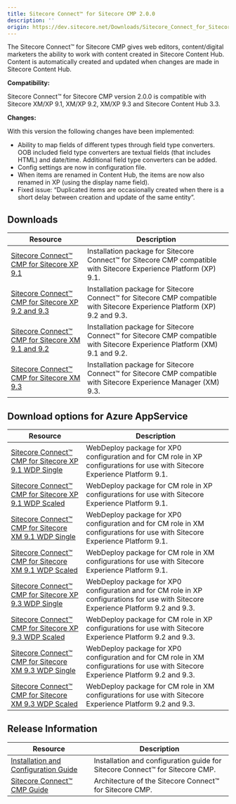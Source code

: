 ```yaml
---
title: Sitecore Connect™ for Sitecore CMP 2.0.0
description: ''
origin: https://dev.sitecore.net/Downloads/Sitecore_Connect_for_Sitecore_CMP/20/Sitecore_Connect_for_Sitecore_CMP_200.aspx
---
```


The Sitecore Connect™ for Sitecore CMP gives web editors, content/digital marketers the ability to work with content created in Sitecore Content Hub. Content is automatically created and updated when changes are made in Sitecore Content Hub.

**Compatibility:**

Sitecore Connect™ for Sitecore CMP version 2.0.0 is compatible with Sitecore XM/XP 9.1, XM/XP 9.2, XM/XP 9.3 and Sitecore Content Hub 3.3.

**Changes:**

With this version the following changes have been implemented:

-   Ability to map fields of different types through field type converters. OOB included field type converters are textual fields (that includes HTML) and date/time. Additional field type converters can be added.
-   Config settings are now in configuration file.
-   When items are renamed in Content Hub, the items are now also renamed in XP (using the display name field).
-   Fixed issue: “Duplicated items are occasionally created when there is a short delay between creation and update of the same entity”.

## Downloads

 | Resource | Description |
 | --- | --- |
 | [Sitecore Connect™ CMP for Sitecore XP 9.1](https://scdp.blob.core.windows.net/downloads/Sitecore%20Connect%20for%20Sitecore%20CMP/20/Sitecore%20Connect%20for%20Sitecore%20CMP%20200/Secure/Sitecore%20Connect%20for%20CMP%20XP%202.0.0%20rev.%20200116%20for%209.1.zip) | Installation package for Sitecore Connect™ for Sitecore CMP compatible with Sitecore Experience Platform (XP) 9.1. |
 | [Sitecore Connect™ CMP for Sitecore XP 9.2 and 9.3](https://scdp.blob.core.windows.net/downloads/Sitecore%20Connect%20for%20Sitecore%20CMP/20/Sitecore%20Connect%20for%20Sitecore%20CMP%20200/Secure/Sitecore%20Connect%20for%20CMP%20XP%202.0.0%20rev.%20200116%20for%209.3.zip) | Installation package for Sitecore Connect™ for Sitecore CMP compatible with Sitecore Experience Platform (XP) 9.2 and 9.3. |
 | [Sitecore Connect™ CMP for Sitecore XM 9.1 and 9.2](https://scdp.blob.core.windows.net/downloads/Sitecore%20Connect%20for%20Sitecore%20CMP/20/Sitecore%20Connect%20for%20Sitecore%20CMP%20200/Secure/Sitecore%20Connect%20for%20CMP%20XM%202.0.0%20rev.%20200116%20for%209.1%20and%209.2.zip) | Installation package for Sitecore Connect™ for Sitecore CMP compatible with Sitecore Experience Platform (XM) 9.1 and 9.2. |
 | [Sitecore Connect™ CMP for Sitecore XM 9.3](https://scdp.blob.core.windows.net/downloads/Sitecore%20Connect%20for%20Sitecore%20CMP/20/Sitecore%20Connect%20for%20Sitecore%20CMP%20200/Secure/Sitecore%20Connect%20for%20CMP%20XM%202.0.0%20rev.%20200116%20for%209.3.zip) | Installation package for Sitecore Connect™ for Sitecore CMP compatible with Sitecore Experience Manager (XM) 9.3. |

## Download options for Azure AppService

 | Resource | Description |
 | --- | --- |
 | [Sitecore Connect™ CMP for Sitecore XP 9.1 WDP Single](https://scdp.blob.core.windows.net/downloads/Sitecore%20Connect%20for%20Sitecore%20CMP/20/Sitecore%20Connect%20for%20Sitecore%20CMP%20200/Secure/Sitecore%20Connect%20for%20CMP%20XP%20Single%202.0.0-r00039%20for%209.1.scwdp.zip) | WebDeploy package for XP0 configuration and for CM role in XP configurations for use with Sitecore Experience Platform 9.1. |
 | [Sitecore Connect™ CMP for Sitecore XP 9.1 WDP Scaled](https://scdp.blob.core.windows.net/downloads/Sitecore%20Connect%20for%20Sitecore%20CMP/20/Sitecore%20Connect%20for%20Sitecore%20CMP%20200/Secure/Sitecore%20Connect%20for%20CMP%20XP%20Scaled%202.0.0-r00039%20for%209.1.scwdp.zip) | WebDeploy package for CM role in XP configurations for use with Sitecore Experience Platform 9.1. |
 | [Sitecore Connect™ CMP for Sitecore XM 9.1 WDP Single](https://scdp.blob.core.windows.net/downloads/Sitecore%20Connect%20for%20Sitecore%20CMP/20/Sitecore%20Connect%20for%20Sitecore%20CMP%20200/Secure/Sitecore%20Connect%20for%20CMP%20XM%20Single%202.0.0-r00039%20for%209.1.scwdp.zip) | WebDeploy package for XP0 configuration and for CM role in XM configurations for use with Sitecore Experience Platform 9.1. |
 | [Sitecore Connect™ CMP for Sitecore XM 9.1 WDP Scaled](https://scdp.blob.core.windows.net/downloads/Sitecore%20Connect%20for%20Sitecore%20CMP/20/Sitecore%20Connect%20for%20Sitecore%20CMP%20200/Secure/Sitecore%20Connect%20for%20CMP%20XM%20Scaled%202.0.0-r00039%20for%209.1.scwdp.zip) | WebDeploy package for CM role in XM configurations for use with Sitecore Experience Platform 9.1. |
 | [Sitecore Connect™ CMP for Sitecore XP 9.3 WDP Single](https://scdp.blob.core.windows.net/downloads/Sitecore%20Connect%20for%20Sitecore%20CMP/20/Sitecore%20Connect%20for%20Sitecore%20CMP%20200/Secure/Sitecore%20Connect%20for%20CMP%20XP%20Single%202.0.0-r00039%20for%209.3.scwdp.zip) | WebDeploy package for XP0 configuration and for CM role in XP configurations for use with Sitecore Experience Platform 9.2 and 9.3. |
 | [Sitecore Connect™ CMP for Sitecore XP 9.3 WDP Scaled](https://scdp.blob.core.windows.net/downloads/Sitecore%20Connect%20for%20Sitecore%20CMP/20/Sitecore%20Connect%20for%20Sitecore%20CMP%20200/Secure/Sitecore%20Connect%20for%20CMP%20XP%20Scaled%202.0.0-r00039%20for%209.3.scwdp.zip) | WebDeploy package for CM role in XP configurations for use with Sitecore Experience Platform 9.2 and 9.3. |
 | [Sitecore Connect™ CMP for Sitecore XM 9.3 WDP Single](https://scdp.blob.core.windows.net/downloads/Sitecore%20Connect%20for%20Sitecore%20CMP/20/Sitecore%20Connect%20for%20Sitecore%20CMP%20200/Secure/Sitecore%20Connect%20for%20CMP%20XM%20Single%202.0.0-r00039%20for%209.3.scwdp.zip) | WebDeploy package for XP0 configuration and for CM role in XM configurations for use with Sitecore Experience Platform 9.2 and 9.3. |
 | [Sitecore Connect™ CMP for Sitecore XM 9.3 WDP Scaled](https://scdp.blob.core.windows.net/downloads/Sitecore%20Connect%20for%20Sitecore%20CMP/20/Sitecore%20Connect%20for%20Sitecore%20CMP%20200/Secure/Sitecore%20Connect%20for%20CMP%20XM%20Scaled%202.0.0-r00039%20for%209.3.scwdp.zip) | WebDeploy package for CM role in XM configurations for use with Sitecore Experience Platform 9.2 and 9.3. |

## Release Information

 | Resource | Description |
 | --- | --- |
 | [Installation and Configuration Guide](https://scdp.blob.core.windows.net/downloads/Sitecore%20Connect%20for%20Sitecore%20CMP/20/Sitecore%20Connect%20for%20Sitecore%20CMP%20200/Secure/Sitecore-Connect-for-Sitecore-CMP-2.0-installation-and-configuration-manual.pdf) | Installation and configuration guide for Sitecore Connect™ for Sitecore CMP. |
 | [Sitecore Connect™ CMP Guide](https://scdp.blob.core.windows.net/downloads/Sitecore%20Connect%20for%20Sitecore%20CMP/20/Sitecore%20Connect%20for%20Sitecore%20CMP%20200/Secure/Sitecore-Connect-for-Sitecore-CMP-2.0-guide.pdf) | Architecture of the Sitecore Connect™ for Sitecore CMP. |